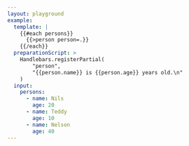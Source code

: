 ```yaml
---
layout: playground
example:
  template: |
    {{#each persons}}
      {{>person person=.}}
    {{/each}}
  preparationScript: >
    Handlebars.registerPartial(
        "person", 
        "{{person.name}} is {{person.age}} years old.\n"
    )
  input:
    persons:
      - name: Nils
        age: 20
      - name: Teddy
        age: 10
      - name: Nelson
        age: 40
---
```

